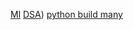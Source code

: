 [Ml](https://www.youtube.com/c/PythonEngineer)
[DSA](https://youtu.be/pkYVOmU3MgA?si=19MouoV8ktYEyKpO))
[python build many](https://www.youtube.com/@TechWithTim/playlists)
